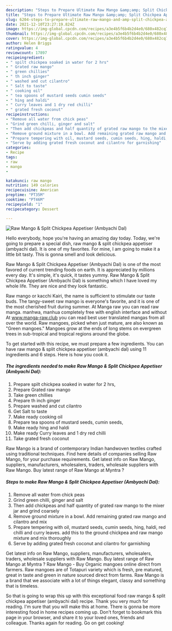 ```yaml
---
description: "Steps to Prepare Ultimate Raw Mango &amp;amp; Split Chickpea Appetiser (Ambyachi Dal)"
title: "Steps to Prepare Ultimate Raw Mango &amp;amp; Split Chickpea Appetiser (Ambyachi Dal)"
slug: 6204-steps-to-prepare-ultimate-raw-mango-and-amp-split-chickpea-appetiser-ambyachi-dal
date: 2021-12-10T23:27:19.824Z
image: https://img-global.cpcdn.com/recipes/a3e4b5f6b4b2d4e0/680x482cq70/raw-mango-split-chickpea-appetiser-ambyachi-dal-recipe-main-photo.jpg
thumbnail: https://img-global.cpcdn.com/recipes/a3e4b5f6b4b2d4e0/680x482cq70/raw-mango-split-chickpea-appetiser-ambyachi-dal-recipe-main-photo.jpg
cover: https://img-global.cpcdn.com/recipes/a3e4b5f6b4b2d4e0/680x482cq70/raw-mango-split-chickpea-appetiser-ambyachi-dal-recipe-main-photo.jpg
author: Helen Briggs
ratingvalue: 4
reviewcount: 17897
recipeingredient:
- " spilt chickpea soaked in water for 2 hrs"
- " Grated raw mango"
- " green chillies"
- " th inch ginger"
- " washed and cut cilantro"
- " Salt to taste"
- " cooking oil"
- " tea spoons of mustard seeds cumin seeds"
- " hing and haldi"
- " Curry leaves and 1 dry red chilli"
- " grated fresh coconut"
recipeinstructions:
- "Remove all water from chick peas"
- "Grind green chilli, ginger and salt"
- "Then add chickpeas and half quantity of grated raw mango to the mixer jar and grind coarsely"
- "Remove ground mixture in a bowl. Add remaining grated raw mango and cilantro and mix"
- "Prepare tempering with oil, mustard seeds, cumin seeds, hing, haldi, red chilli and curry leaves. add this to the ground chickpea and raw mango mixture and mix thoroughly"
- "Serve by adding grated fresh coconut and cilantro for garnishing"
categories:
- Recipe
tags:
- raw
- mango
- 

katakunci: raw mango  
nutrition: 149 calories
recipecuisine: American
preptime: "PT35M"
cooktime: "PT46M"
recipeyield: "1"
recipecategory: Dessert

---
```



![Raw Mango &amp; Split Chickpea Appetiser (Ambyachi Dal)](https://img-global.cpcdn.com/recipes/a3e4b5f6b4b2d4e0/680x482cq70/raw-mango-split-chickpea-appetiser-ambyachi-dal-recipe-main-photo.jpg)

Hello everybody, hope you're having an amazing day today. Today, we're going to prepare a special dish, raw mango &amp; split chickpea appetiser (ambyachi dal). It is one of my favorites. For mine, I am going to make it a little bit tasty. This is gonna smell and look delicious.

Raw Mango &amp; Split Chickpea Appetiser (Ambyachi Dal) is one of the most favored of current trending foods on earth. It is appreciated by millions every day. It's simple, it's quick, it tastes yummy. Raw Mango &amp; Split Chickpea Appetiser (Ambyachi Dal) is something which I have loved my whole life. They are nice and they look fantastic.

Raw mango or kacchi Kairi, the name is sufficient to stimulate our taste buds. The tangy-sweet raw mango is everyone&#39;s favorite, and it is one of the most cherished fruit during summer. At Manga raw you can read raw manga. manhwa, manhua completely free with english interface and without At www.manga-raw.club you can read best user translated mangas from all over the world. Raw mangoes, picked when just mature, are also known as &#34;Green mangoes.&#34; Mangoes grow at the ends of long stems on evergreen trees in sub-tropical and tropical regions around the globe.


To get started with this recipe, we must prepare a few ingredients. You can have raw mango &amp; split chickpea appetiser (ambyachi dal) using 11 ingredients and 6 steps. Here is how you cook it.

<!--inarticleads1-->

##### The ingredients needed to make Raw Mango &amp; Split Chickpea Appetiser (Ambyachi Dal):

1. Prepare  spilt chickpea soaked in water for 2 hrs,
1. Prepare  Grated raw mango
1. Take  green chillies
1. Prepare  th inch ginger
1. Prepare  washed and cut cilantro
1. Get  Salt to taste
1. Make ready  cooking oil
1. Prepare  tea spoons of mustard seeds, cumin seeds,
1. Make ready  hing and haldi
1. Make ready  Curry leaves and 1 dry red chilli
1. Take  grated fresh coconut


Raw Mango is a brand of contemporary Indian handwoven textiles crafted using traditional techniques. Find here details of companies selling Raw Mango, for your purchase requirements. Get latest info on Raw Mango, suppliers, manufacturers, wholesalers, traders, wholesale suppliers with Raw Mango. Buy latest range of Raw Mango at Myntra ? 

<!--inarticleads2-->

##### Steps to make Raw Mango &amp; Split Chickpea Appetiser (Ambyachi Dal):

1. Remove all water from chick peas
1. Grind green chilli, ginger and salt
1. Then add chickpeas and half quantity of grated raw mango to the mixer jar and grind coarsely
1. Remove ground mixture in a bowl. Add remaining grated raw mango and cilantro and mix
1. Prepare tempering with oil, mustard seeds, cumin seeds, hing, haldi, red chilli and curry leaves. add this to the ground chickpea and raw mango mixture and mix thoroughly
1. Serve by adding grated fresh coconut and cilantro for garnishing


Get latest info on Raw Mango, suppliers, manufacturers, wholesalers, traders, wholesale suppliers with Raw Mango. Buy latest range of Raw Mango at Myntra ? Raw Mango - Buy Organic mangoes online direct from farmers. Raw mangoes are of Totapuri variety which is fresh, pre matured, great in taste and green in nature sourced direct from farms. Raw Mango is a brand that we associate with a lot of things elegant, classy and something that is timeless. 

So that is going to wrap this up with this exceptional food raw mango &amp; split chickpea appetiser (ambyachi dal) recipe. Thank you very much for reading. I'm sure that you will make this at home. There is gonna be more interesting food in home recipes coming up. Don't forget to bookmark this page in your browser, and share it to your loved ones, friends and colleague. Thanks again for reading. Go on get cooking!
